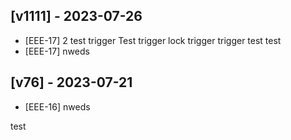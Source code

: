 ## [v1111] - 2023-07-26

- [EEE-17] 2 test trigger Test trigger lock trigger trigger test test 
- [EEE-17] nweds 

## [v76] - 2023-07-21

- [EEE-16] nweds 

test
